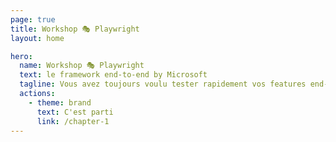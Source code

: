 ```yaml
---
page: true
title: Workshop 🎭 Playwright
layout: home

hero:
  name: Workshop 🎭 Playwright
  text: le framework end-to-end by Microsoft
  tagline: Vous avez toujours voulu tester rapidement vos features end-to-end ? avec une API très orientée DX ? Disponible sur tous les navigateurs ? Et qui supporte Typescript ? Alors playwright est fait pour vous et c’est ce que vous allez découvrir grâce à ce workshop.
  actions:
    - theme: brand
      text: C'est parti
      link: /chapter-1
---
```


<style>
.name {
  max-width: unset !important;
  margin-top: 50px
}
.text {
  max-width: unset !important;
  margin-top: 10px;
}
.tagline {
  max-width: unset !important;
  margin-top: 20px;
}
.actions {
  justify-content: flex-end;
}
.VPButton {
  border-radius: 24px !important;
  padding: 0 24px !important;
  line-height: 46px !important;
  font-size: 16px !important;
}
</style>
